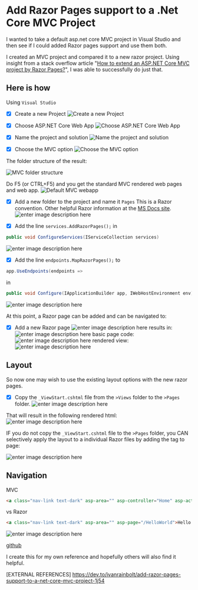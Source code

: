 # Add Razor Pages support to a .Net Core MVC Project
I wanted to take a default asp.net core MVC project in Visual Studio and then see if I could added Razor pages support and use them both. 

I created an MVC project and compared it to a new razor project. Using insight from a  stack overflow article "[How to extend an ASP.NET Core MVC project by Razor Pages?](https://stackoverflow.com/questions/62863196/how-to-extend-an-asp-net-core-mvc-project-by-razor-pages)", I was able to successfully do just that. 

## Here is how

Using `Visual Studio`
- [x] Create a new Project
![Create a new Project](https://raw.githubusercontent.com/IvanRainbolt/AddRazorPagesToMVC/master/images/1.png)

- [x] Choose ASP.NET Core Web App
![Choose ASP.NET Core Web App](https://raw.githubusercontent.com/IvanRainbolt/AddRazorPagesToMVC/master/images/2.png)

- [x] Name the project and solution
![Name the project and solution](https://raw.githubusercontent.com/IvanRainbolt/AddRazorPagesToMVC/master/images/3.png)

- [x] Choose the MVC option
![Choose the MVC option](https://raw.githubusercontent.com/IvanRainbolt/AddRazorPagesToMVC/master/images/4.png)

The folder structure of the result:

![MVC folder structure](https://raw.githubusercontent.com/IvanRainbolt/AddRazorPagesToMVC/master/images/5.png)
 
Do F5 (or CTRL+F5) and you get the standard MVC rendered web pages and web app. 
![Default MVC webapp](https://raw.githubusercontent.com/IvanRainbolt/AddRazorPagesToMVC/master/images/6.mvcAppHomePage.png)

- [x] Add a new folder to the project and name it `Pages`
This is a Razor convention. Other helpful Razor information at the [MS Docs site](https://docs.microsoft.com/en-us/aspnet/core/razor-pages/?view=aspnetcore-3.1&tabs=visual-studio).
![enter image description here](https://raw.githubusercontent.com/IvanRainbolt/AddRazorPagesToMVC/master/images/7.addPagesFolder.png)

- [x] Add the line `services.AddRazorPages();` in 
```csharp
public void ConfigureServices(IServiceCollection services)
```
![enter image description here](https://raw.githubusercontent.com/IvanRainbolt/AddRazorPagesToMVC/master/images/8.addService.png)


- [x] Add the line `endpoints.MapRazorPages();` to 
```csharp
app.UseEndpoints(endpoints => 
``` 
in  
```csharp
public void Configure(IApplicationBuilder app, IWebHostEnvironment env)
```
![enter image description here](https://raw.githubusercontent.com/IvanRainbolt/AddRazorPagesToMVC/master/images/9.addEndpoint.png)

At this point, a Razor page can be added and can be navigated to:
- [x] Add a new Razor page
![enter image description here](https://raw.githubusercontent.com/IvanRainbolt/AddRazorPagesToMVC/master/images/10.addRazorPage.png)
results in:
![enter image description here](https://raw.githubusercontent.com/IvanRainbolt/AddRazorPagesToMVC/master/images/11.pageadded.png)
basic page code:
![enter image description here](https://raw.githubusercontent.com/IvanRainbolt/AddRazorPagesToMVC/master/images/12.newpagecode.png)
rendered view:
![enter image description here](https://raw.githubusercontent.com/IvanRainbolt/AddRazorPagesToMVC/master/images/13.razorPageRendered.png)

## Layout

So now one may wish to use the existing layout options with the new razor pages. 
- [x] Copy the `_ViewStart.cshtml` file from the `>Views` folder to the `>Pages` folder. 
![enter image description here](https://raw.githubusercontent.com/IvanRainbolt/AddRazorPagesToMVC/master/images/14.copyViewStart.png)

That will result in the following rendered html:
![enter image description here](https://raw.githubusercontent.com/IvanRainbolt/AddRazorPagesToMVC/master/images/15.razorRendered.png)

IF you do not copy the `_ViewStart.cshtml` file to the `>Pages` folder, you CAN selectively apply the layout to a individual Razor files by adding the tag to page:

![enter image description here](https://raw.githubusercontent.com/IvanRainbolt/AddRazorPagesToMVC/master/images/16.layoutforpageonly.png)

## Navigation

MVC
```html
<a class="nav-link text-dark" asp-area="" asp-controller="Home" asp-action="Privacy">Privacy</a>
```

vs
Razor
```html
<a class="nav-link text-dark" asp-area="" asp-page="/HelloWorld">Hello Razor</a>
```

![enter image description here](https://raw.githubusercontent.com/IvanRainbolt/AddRazorPagesToMVC/master/images/17.navrendering.png)

[github](https://github.com/IvanRainbolt/AddRazorPagesToMVC)

I create this for my own reference and hopefully others will also find it helpful.

[EXTERNAL REFERENCES]
https://dev.to/ivanrainbolt/add-razor-pages-support-to-a-net-core-mvc-project-1j54

